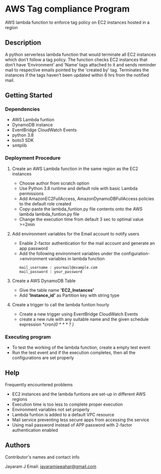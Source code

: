 # AWS Tag compliance Program
AWS lambda function to enforce tag policy on EC2 instances hosted in a region


## Description

A python serverless lambda function that would terminate all EC2 instances which don’t follow a tag policy. The function checks EC2 instances that don’t have ‘Environment’ and ‘Name’ tags attached to it and sends reminder mail to respective emails pointed by the 'created by' tag. Terminates the instances if the tags haven't been updated within 6 hrs from the notified mail.

## Getting Started

### Dependencies

* AWS Lambda funtion 
* DynamoDB instance
* EventBridge CloudWatch Events
* python 3.8
* boto3 SDK
* smtplib

### Deployment Procedure

1) Create an AWS Lambda function in the same region as the EC2 instances 
    * Choose author from scratch option
    * Use Python 3.8 runtime and default role with basic Lambda permissions
    * Add AmazonEC2FullAccess, AmazonDynamoDBFullAccess policies to the default role created
    * Copy-paste the lambda_funtion.py file contents onto the AWS lambda lambda_funtion.py file
    * Change the execution time from default 3 sec to optimal value >=2min

2) Add environment variables for the Email account to notify users 
    * Enable 2-factor authentication for the mail account and generate an app password
    * Add the following environment variables under the configuration->environment variables in lambda function 
      ~~~
      mail_username : yourmail@example.com
      mail_password : your_password
      ~~~
 
3) Create a AWS DynamoDB Table
   * Give the table name **'EC2_Instances'**
   * Add **'Instance_id'** as Partition key with string type
 
 
4) Create a trigger to call the lambda funtion hourly
    * Create a new trigger using EventBridge CloudWatch Events
    * create a new rule with any suitable name and the given schedule expression **cron(0 * * * ? *)**
   


### Executing program

* To test the working of the lambda function, create a empty test event
* Run the test event and if the execution completes, then all the configurations are set properly


## Help

Frequently encountered problems
* EC2 instances and the lambda funtions are set-up in different AWS regions
* Execution time is too less to complete proper execution
* Environment variables not set properly
* Lambda funtion is added to a default VPC resource
* Mail service preventing less secure apps from accessing the service 
* Using mail password instead of APP password with 2-factor authentication enabled

## Authors

Contributor's names and contact info

Jayaram J 
Email: jayaramjawahar@gmail.com
